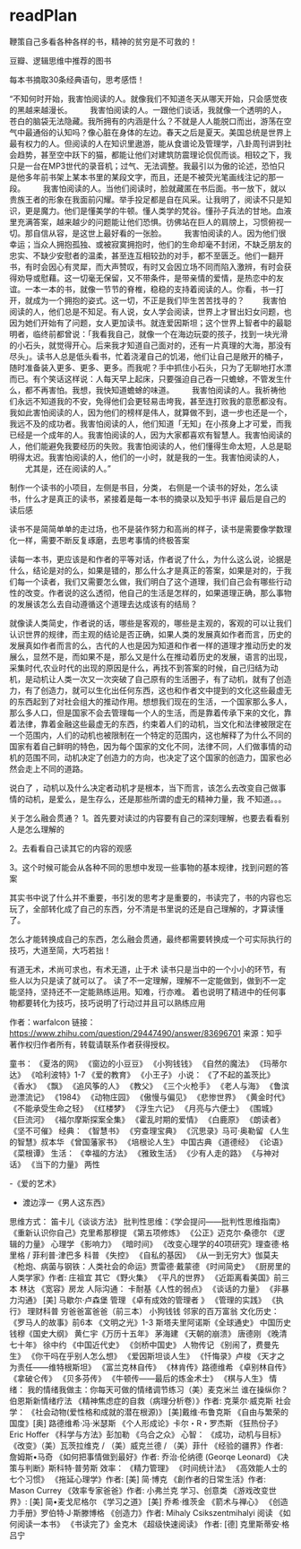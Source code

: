 # readPlan

鞭策自己多看各种各样的书，精神的贫穷是不可救的！


豆瓣、逻辑思维中推荐的图书


每本书摘取30条经典语句，思考感悟！



“不知何时开始，我害怕阅读的人。就像我们不知道冬天从哪天开始，只会感觉夜的黑越来越漫长。 
　　我害怕阅读的人。一跟他们谈话，我就像一个透明的人，苍白的脑袋无法隐藏。我所拥有的内涵是什么？不就是人人能脱口而出，游荡在空气中最通俗的认知吗？像心脏在身体的左边。春天之后是夏天。美国总统是世界上最有权力的人。但阅读的人在知识里遨游，能从食谱论及管理学，八卦周刊讲到社会趋势，甚至空中跃下的猫，都能让他们对建筑防震理论侃侃而谈。相较之下，我只是一台在MP3世代的录音机；过气、无法调整。我最引以为傲的论述，恐怕只是他多年前书架上某本书里的某段文字，而且，还是不被荧光笔画线注记的那一段。 
　　我害怕阅读的人。当他们阅读时，脸就藏匿在书后面。书一放下，就以贵族王者的形象在我面前闪耀。举手投足都是自在风采。让我明了，阅读不只是知识，更是魔力。他们是懂美学的牛顿。懂人类学的梵谷。懂孙子兵法的甘地。血液里充满答案，越来越少的问题能让他们恐惧。彷佛站在巨人的肩牓上，习惯俯视一切。那自信从容，是这世上最好看的一张脸。 
　　我害怕阅读的人。因为他们很幸运；当众人拥抱孤独、或被寂寞拥抱时，他们的生命却毫不封闭，不缺乏朋友的忠实、不缺少安慰者的温柔，甚至连互相较劲的对手，都不至匮乏。他们一翻开书，有时会因心有灵犀，而大声赞叹，有时又会因立场不同而陷入激辨，有时会获得劝导或慰藉。这一切毫无保留，又不带条件，是带亲情的爱情，是热恋中的友谊。一本一本的书，就像一节节的脊椎，稳稳的支持着阅读的人。你看，书一打开，就成为一个拥抱的姿式。这一切，不正是我们毕生苦苦找寻的？ 
　　我害怕阅读的人，他们总是不知足。有人说，女人学会阅读，世界上才冒出妇女问题，也因为她们开始有了问题，女人更加读书。就连爱因斯坦；这个世界上智者中的最聪明者，临终前都曾说：「我看我自己，就像一个在海边玩耍的孩子，找到一块光滑的小石头，就觉得开心。后来我才知道自己面对的，还有一片真理的大海，那没有尽头」。读书人总是低头看书，忙着浇灌自己的饥渴，他们让自己是敞开的桶子，随时准备装入更多、更多、更多。而我呢？手中抓住小石头，只为了无聊地打水漂而已。有个笑话这样说：人每天早上起床，只要强迫自己吞一只蟾蜍，不管发生什么，都不再害怕。我想，我快知道蟾蜍的味道。 
　　我害怕阅读的人。我祈祷他们永远不知道我的不安，免得他们会更轻易击垮我，甚至连打败我的意愿都没有。我如此害怕阅读的人，因为他们的榜样是伟人，就算做不到，退一步也还是一个，我远不及的成功者。我害怕阅读的人，他们知道「无知」在小孩身上才可爱，而我已经是一个成年的人。我害怕阅读的人，因为大家都喜欢有智慧人。我害怕阅读的人，他们能避免我要经历的失败。我害怕阅读的人，他们懂得生命太短，人总是聪明得太迟。我害怕阅读的人，他们的一小时，就是我的一生。我害怕阅读的人， 
　　尤其是，还在阅读的人。”



制作一个读书的小项目，左侧是书目，分类，
右侧是一个读书的好处，怎么读书，什么才是真正的读书，紧接着是每一本书的摘录以及知乎书评  最后是自己的读后感



读书不是简简单单的走过场，也不是装作努力和高尚的样子，读书是需要像学数理化一样，需要不断反复琢磨，去思考事情的终极答案

读每一本书，更应该是和作者的平等对话，作者说了什么，为什么这么说，论据是什么，结论是对的么，如果是错的，那么什么才是真正的答案，如果是对的，于我们每一个读者，我们又需要怎么做，我们明白了这个道理，我们自己会有哪些行动性的改变。作者说的这么透彻，他自己的生活是怎样的，如果道理正确，那么事物的发展该怎么去自动遵循这个道理去达成该有的结局？

就像读人类简史，作者说的话，哪些是客观的，哪些是主观的，客观的可以让我们认识世界的规律，而主观的结论是否正确，如果人类的发展真如作者而言，历史的发展真如作者而言的么，古代的人也是因为知道和作者一样的道理才推动历史的发展么，显然不是，而如果不是，那么又是什么在推动着历史的发展，语言的出现，采集时代,农业时代的出现的原因是什么，再找不到答案的时候，自己归结为动机，是动机让人类一次又一次突破了自己原有的生活圈子，有了动机，就有了创造力，有了创造力，就可以生化出任何东西，这也和作者文中提到的文化这些最虚无的东西起到了对社会组大的推动作用。想想我们现在的生活，一个国家那么多人，那么多人口，但是国家不会去管理每一个人的生活，而是靠着传承下来的文化，靠着法律，靠着金融这些最虚无的东西，约束着人们的动机，当文化和法律被限定在一个范围内，人们的动机也被限制在一个特定的范围内，这也解释了为什么不同的国家有着自己鲜明的特色，因为每个国家的文化不同，法律不同，人们做事情的动机的范围不同，动机决定了创造力的方向，也决定了这个国家的创造力，国家也必然会走上不同的道路。

说白了 ，动机以及什么决定者动机才是根本，当下而言，该怎么去改变自己做事情的动机，是爱么，是生存么，还是那些所谓的虚无的精神力量，我   不知道。。。



关于怎么融会贯通？
1。首先要对读过的内容要有自己的深刻理解，也要去看看别人是怎么理解的

2。去看看自己读其它的内容的观感

3。这个时候可能会从各种不同的思想中发现一些事物的基本规律，找到问题的答案


其实书中说了什么并不重要，书引发的思考才是重要的，书读完了，书的内容也忘玩了，全部转化成了自己的东西，分不清是书里说的还是自己理解的，才算读懂了。

怎么才能转换成自己的东西，怎么融会贯通，最终都需要转换成一个可实际执行的技巧，大道至简，大巧若拙！



有道无术，术尚可求也，有术无道，止于术
读书只是当中的一个小小的环节，有些人以为只是读了就可以了。
读了不一定理解，理解不一定能做到，做到不一定能坚持，坚持还不一定能熟练运用。知难，行亦难。
着也说明了精进中的任何事物都要转化为技巧，技巧说明了行动过并且可以熟练应用




作者：warfalcon
链接：https://www.zhihu.com/question/29447490/answer/83696701
来源：知乎
著作权归作者所有，转载请联系作者获得授权。

童书：
《夏洛的网》
《窗边的小豆豆》
《小狗钱钱》
《自然的魔法》
《玛蒂尔达》
《哈利波特》1-7
《爱的教育》
《小王子》
小说：
《了不起的盖茨比》
《香水》
《飘》
《追风筝的人》
《教父》
《三个火枪手》
《老人与海》
《鲁滨逊漂流记》
《1984》
《动物庄园》
《傲慢与偏见》
《悲惨世界》
《黄金时代》
《不能承受生命之轻》
《红楼梦》
《浮生六记》
《月亮与六便士》
《围城》
《巨流河》
《福尔摩斯探案全集》
《霍乱时期的爱情》
《白鹿原》
《朗读者》
《坚不可催》
经典：
《智慧书》
《穷查理宝典》
《沉思录》马可·奥勒留
《人生的智慧》叔本华
《曾国藩家书》
《培根论人生》
中国古典
《道德经》
《论语》
《菜根谭》
生活：
《幸福的方法》
《雅致生活》
《少有人走的路》
《与神对话》
《当下的力量》
两性

-《爱的艺术》
- 渡边淳一《男人这东西》

思维方式：
笛卡儿《谈谈方法》
批判性思维：《学会提问——批判性思维指南》
《重新认识你自己》克里希那穆提
《第五项修炼》
《公正》迈克尔·桑德尔
《逻辑的力量》
心理学
《影响力》
《暗时间》
《改变心理学的40项研究》理查德·格里格 / 菲利普·津巴多
科普
《失控》
《自私的基因》
《从一到无穷大》伽莫夫
《枪炮、病菌与钢铁：人类社会的命运》贾雷德·戴蒙德
《时间简史》
《厨房里的人类学家》作者: 庄祖宜
其它
《野火集》
《平凡的世界》
《近距离看美国》前三本 林达
《宽容》房龙
人际沟通：
卡耐基《人性的弱点》
《谈话的力量》
《非暴力沟通》 [美] 马歇尔·卢森堡
管理
《卓有成效的管理者 》
《管理的实践》
《执行》
理财科普
穷爸爸富爸爸（前三本）
小狗钱钱
邻家的百万富翁
文化历史：
《罗马人的故事》前6本
《文明之光》1-3
斯塔夫里阿诺斯《全球通史》
中国历史
钱穆《国史大纲》
黄仁宇《万历十五年》
茅海建 《天朝的崩溃》
唐德刚 《晚清七十年》
徐中约 《中国近代史》
《剑桥中国史》
人物传记
《别闹了，费曼先生》
《你干吗在乎别人怎么想》
《爱因斯坦谈人生》
《忏悔录》卢梭
《天才之为责任——维特根斯坦》
《富兰克林自传》
《林肯传》路德维希
《卓别林自传》
《拿破仑传》
《贝多芬传》
《牛顿传——最后的炼金术士》
《棋与人生》
情绪：
我的情绪我做主：你每天可做的情绪调节练习（美）麦克米兰
谁在操纵你？
伯恩斯新情绪疗法
《精神焦虑症的自救（病理分析卷）》作者: 克莱尔·威克斯
社会学：
《社会动物(爱性格和成就的潜在根源)》 [美]戴维·布鲁克斯
《自由与繁荣的国度》[奥] 路德维希·冯·米瑟斯
《个人形成论》卡尔・R・罗杰斯
《狂热份子》 Eric Hoffer
《科学与方法》彭加勒
《乌合之众》
心智：
《成功，动机与目标》
《改变》（美）瓦茨拉维克 / （美）威克兰德 / （美）菲什
《经验的疆界》作者: 詹姆斯•马奇
《如何把事情做到最好》作者: 乔治·伦纳德 (Georqe Leonard)
《决策与判断》斯科特·普劳斯
效率：
《精力管理》
《时间统计法》
《高效能人士的七个习惯》
《拖延心理学》作者: [美] 简·博克
《創作者的日常生活》作者: Mason Currey
《效率专家爸爸》作者: 小弗兰克
学习、创意类
《游戏改变世界》: [美] 简•麦戈尼格尔
《学习之道》 [美] 乔希·维茨金
《箭术与禅心》
《创造力手册》罗伯特·J·斯滕博格
《创造力》作者: Mihaly Csikszentmihalyi
阅读
《如何阅读一本书》
《书读完了》金克木
《超级快速阅读》 作者: [德] 克里斯蒂安·格吕宁

